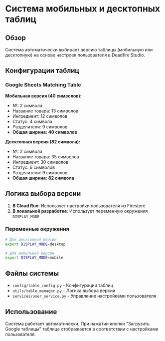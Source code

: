 # Система мобильных и десктопных таблиц

## Обзор

Система автоматически выбирает версию таблицы (мобильную или десктопную) на основе настроек пользователя в Deadfire Studio.

## Конфигурации таблиц

### Google Sheets Matching Table

**Мобильная версия (40 символов):**
- №: 2 символа
- Название товара: 13 символов
- Ингредиент: 12 символов
- Статус: 4 символа
- Разделители: 9 символов
- **Общая ширина: 40 символов**

**Десктопная версия (82 символа):**
- №: 2 символа
- Название товара: 35 символов
- Ингредиент: 30 символов
- Статус: 6 символов
- Разделители: 9 символов
- **Общая ширина: 82 символа**

## Логика выбора версии

1. **В Cloud Run**: Использует настройки пользователя из Firestore
2. **В локальной разработке**: Использует переменную окружения `DISPLAY_MODE`

### Переменные окружения

```bash
# Для десктопной версии
export DISPLAY_MODE=desktop

# Для мобильной версии
export DISPLAY_MODE=mobile
```

## Файлы системы

- `config/table_config.py` - Конфигурации таблиц
- `utils/table_manager.py` - Логика выбора версии
- `services/user_service.py` - Управление настройками пользователя

## Использование

Система работает автоматически. При нажатии кнопки "Загрузить Google таблицы" таблица отображается в соответствии с настройками пользователя.
